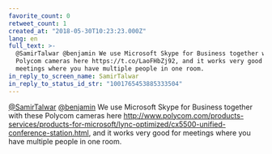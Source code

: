 ```yaml
---
favorite_count: 0
retweet_count: 1
created_at: "2018-05-30T10:23:23.000Z"
lang: en
full_text: >-
  @SamirTalwar @benjamin We use Microsoft Skype for Business together with these
  Polycom cameras here https://t.co/LaoFHbZj92, and it works very good for
  meetings where you have multiple people in one room.
in_reply_to_screen_name: SamirTalwar
in_reply_to_status_id_str: "1001765453885333504"
---
```


[@SamirTalwar](https://twitter.com/SamirTalwar)
[@benjamin](https://twitter.com/benjamin) We use Microsoft Skype for Business
together with these Polycom cameras here
<http://www.polycom.com/products-services/products-for-microsoft/lync-optimized/cx5500-unified-conference-station.html>,
and it works very good for meetings where you have multiple people in one room.
